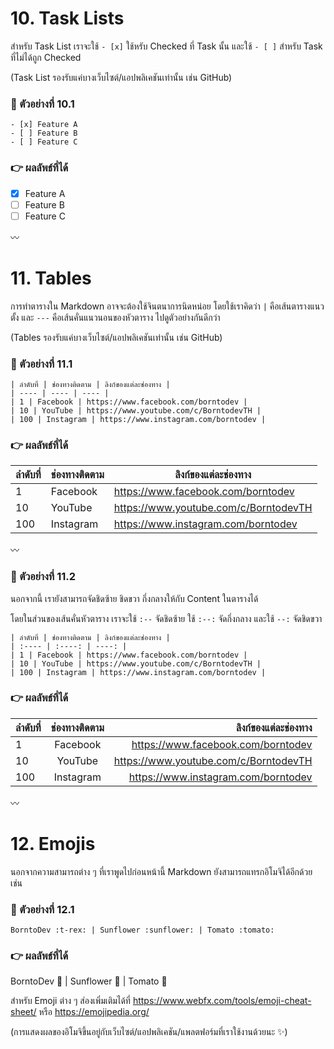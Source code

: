 # 10. Task Lists

สำหรับ Task List เราจะใช้ `- [x]` ใช้หรับ Checked ที่ Task นั้น และใช้ `- [ ]` สำหรับ Task ที่ไม่ได้ถูก Checked

(Task List รองรับแค่บางเว็บไซต์/แอปพลิเคชันเท่านั้น เช่น GitHub)

### :round_pushpin: ตัวอย่างที่ 10.1

```
- [x] Feature A
- [ ] Feature B
- [ ] Feature C
```

### :point_right: ผลลัพธ์ที่ได้

- [x] Feature A
- [ ] Feature B
- [ ] Feature C

:wavy_dash:

# 11. Tables

การทำตารางใน Markdown อาจจะต้องใช้จินตนาการนิดหน่อย โดยใช้เราคิดว่า `|` คือเส้นตารางแนวตั้ง และ `---` คือเส้นคั่นแนวนอนของหัวตาราง ไปดูตัวอย่างกันดีกว่า

(Tables รองรับแค่บางเว็บไซต์/แอปพลิเคชันเท่านั้น เช่น GitHub)

### :round_pushpin: ตัวอย่างที่ 11.1

```
| ลำดับที่ | ช่องทางติดตาม | ลิงก์ของแต่ละช่องทาง |
| ---- | ---- | ---- |
| 1 | Facebook | https://www.facebook.com/borntodev |
| 10 | YouTube | https://www.youtube.com/c/BorntodevTH |
| 100 | Instagram | https://www.instagram.com/borntodev |
```

### :point_right: ผลลัพธ์ที่ได้

| ลำดับที่ | ช่องทางติดตาม | ลิงก์ของแต่ละช่องทาง |
| ---- | ---- | ---- |
| 1 | Facebook | https://www.facebook.com/borntodev |
| 10 | YouTube | https://www.youtube.com/c/BorntodevTH |
| 100 | Instagram | https://www.instagram.com/borntodev |

:wavy_dash:

### :round_pushpin: ตัวอย่างที่ 11.2

นอกจากนี้ เรายังสามารถจัดชิดซ้าย ชิดขวา กึ่งกลางให้กับ Content ในตารางได้

โดยในส่วนของเส้นคั่นหัวตาราง เราจะใช้ `:--` จัดชิดซ้าย ใช้ `:--:` จัดกึ่งกลาง และใช้ `--:` จัดชิดขวา

```
| ลำดับที่ | ช่องทางติดตาม | ลิงก์ของแต่ละช่องทาง |
| :---- | :----: | ----: |
| 1 | Facebook | https://www.facebook.com/borntodev |
| 10 | YouTube | https://www.youtube.com/c/BorntodevTH |
| 100 | Instagram | https://www.instagram.com/borntodev |
```

### :point_right: ผลลัพธ์ที่ได้

| ลำดับที่ | ช่องทางติดตาม | ลิงก์ของแต่ละช่องทาง |
| :---- | :----: | ----: |
| 1 | Facebook | https://www.facebook.com/borntodev |
| 10 | YouTube | https://www.youtube.com/c/BorntodevTH |
| 100 | Instagram | https://www.instagram.com/borntodev |

:wavy_dash:

# 12. Emojis

นอกจากความสามารถต่าง ๆ ที่เราพูดไปก่อนหน้านี้ Markdown ยังสามารถแทรกอิโมจิได้อีกด้วย เช่น

### :round_pushpin: ตัวอย่างที่ 12.1

```
BorntoDev :t-rex: | Sunflower :sunflower: | Tomato :tomato:
```

### :point_right: ผลลัพธ์ที่ได้

BorntoDev :t-rex: | Sunflower :sunflower: | Tomato :tomato:

สำหรับ Emoji ต่าง ๆ ส่องเพิ่มเติมได้ที่ https://www.webfx.com/tools/emoji-cheat-sheet/ หรือ https://emojipedia.org/

(การแสดงผลของอิโมจิขึ้นอยู่กับเว็บไซต์/แอปพลิเคชัน/แพลตฟอร์มที่เราใช้งานด้วยนะ :sparkles:)
